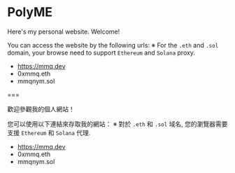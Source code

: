 # PolyME

Here's my personal website. Welcome!

You can access the website by the following urls:
※ For the `.eth` and `.sol` domain, your browse need to support `Ethereum` and `Solana` proxy.

- https://mmq.dev
- 0xmmq.eth
- mmqnym.sol

===

歡迎參觀我的個人網站！

您可以使用以下連結來存取我的網站：
※ 對於 `.eth` 和 `.sol` 域名, 您的瀏覽器需要支援 `Ethereum` 和 `Solana` 代理.

- https://mmq.dev
- 0xmmq.eth
- mmqnym.sol
